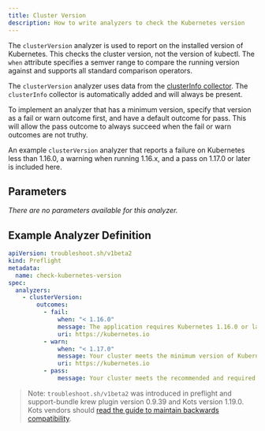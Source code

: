 ```yaml
---
title: Cluster Version
description: How to write analyzers to check the Kubernetes version
---
```


The `clusterVersion` analyzer is used to report on the installed version of Kubernetes.
This checks the cluster version, not the version of kubectl.
The `when` attribute specifies a semver range to compare the running version against and supports all standard comparison operators.

The `clusterVersion` analyzer uses data from the [clusterInfo collector](https://troubleshoot.sh/collect/cluster-info).
The `clusterInfo` collector is automatically added and will always be present.

To implement an analyzer that has a minimum version, specify that version as a fail or warn outcome first, and have a default outcome for pass.
This will allow the pass outcome to always succeed when the fail or warn outcomes are not truthy.

An example `clusterVersion` analyzer that reports a failure on Kubernetes less than 1.16.0, a warning when running 1.16.x, and a pass on 1.17.0 or later is included here.

## Parameters

*There are no parameters available for this analyzer.*

## Example Analyzer Definition

```yaml
apiVersion: troubleshoot.sh/v1beta2
kind: Preflight
metadata:
  name: check-kubernetes-version
spec:
  analyzers:
    - clusterVersion:
        outcomes:
          - fail:
              when: "< 1.16.0"
              message: The application requires Kubernetes 1.16.0 or later
              uri: https://kubernetes.io
          - warn:
              when: "< 1.17.0"
              message: Your cluster meets the minimum version of Kubernetes, but we recommend you update to 1.17.0 or later.
              uri: https://kubernetes.io
          - pass:
              message: Your cluster meets the recommended and required versions of Kubernetes.
```
> Note: `troubleshoot.sh/v1beta2` was introduced in preflight and support-bundle krew plugin version 0.9.39 and Kots version 1.19.0. Kots vendors should [read the guide to maintain backwards compatibility](/v1beta2/).
